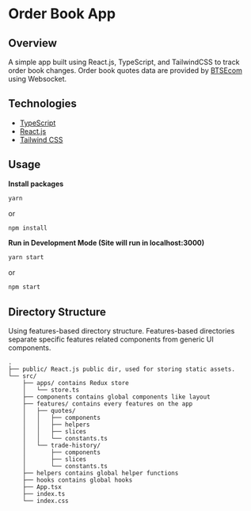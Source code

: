 # Order Book App

## Overview

A simple app built using React.js, TypeScript, and TailwindCSS to track order book changes. Order book quotes data are provided by [BTSEcom](https://btsecom.github.io/docs/futures/en/#orderbook-incremental-updates) using Websocket.

## Technologies
* [TypeScript](https://www.typescriptlang.org/)
* [React.js](https://reactjs.org/)
* [Tailwind CSS](https://tailwindcss.com/)


## Usage

**Install packages**
```bash
yarn
```
or
```bash
npm install
```

**Run in Development Mode (Site will run in localhost:3000)**
```bash
yarn start
```
or
```bash
npm start
```

## Directory Structure
Using features-based directory structure. Features-based directories separate specific features related components from generic UI components.

```
.
├── public/ React.js public dir, used for storing static assets.
└── src/
    ├── apps/ contains Redux store
    │   └── store.ts
    ├── components contains global components like layout
    ├── features/ contains every features on the app
    │   ├── quotes/
    │   │   ├── components
    │   │   ├── helpers
    │   │   ├── slices
    │   │   └── constants.ts
    │   └── trade-history/
    │       ├── components
    │       ├── slices
    │       └── constants.ts
    ├── helpers contains global helper functions
    ├── hooks contains global hooks
    ├── App.tsx
    ├── index.ts
    └── index.css
```
